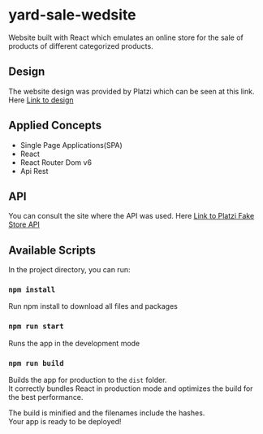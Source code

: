 # yard-sale-wedsite

Website built with React which emulates an online store for the sale of products of different categorized products.

## Design

The website design was provided by Platzi which can be seen at this link.
Here [Link to design ](https://scene.zeplin.io/project/60afeeed20af1378ed046538)

## Applied Concepts

- Single Page Applications(SPA)
- React
- React Router Dom v6
- Api Rest

## API

You can consult the site where the API was used.
Here [Link to Platzi Fake Store API ](https://fakeapi.platzi.com/)

## Available Scripts

In the project directory, you can run:

### `npm install`

Run npm install to download all files and packages

### `npm run start`

Runs the app in the development mode

### `npm run build`

Builds the app for production to the `dist` folder.\
It correctly bundles React in production mode and optimizes the build for the best performance.

The build is minified and the filenames include the hashes.\
Your app is ready to be deployed!
